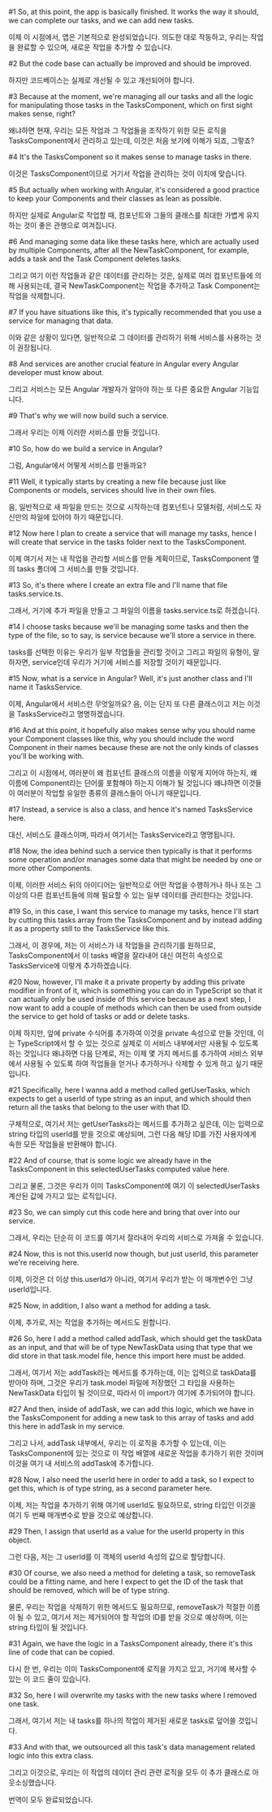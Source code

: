 #1
So, at this point,
the app is basically finished.
It works the way it should,
we can complete our tasks,
and we can add new tasks.

이제 이 시점에서,
앱은 기본적으로 완성되었습니다.
의도한 대로 작동하고,
우리는 작업을 완료할 수 있으며,
새로운 작업을 추가할 수 있습니다.

#2
But the code base can actually be improved
and should be improved.

하지만 코드베이스는 실제로
개선될 수 있고
개선되어야 합니다.

#3
Because at the moment,
we're managing all our tasks
and all the logic
for manipulating those tasks
in the TasksComponent,
which on first sight makes sense,
right?

왜냐하면 현재,
우리는 모든 작업과
그 작업들을 조작하기 위한
모든 로직을
TasksComponent에서 관리하고 있는데,
이것은 처음 보기에
이해가 되죠, 그렇죠?

#4
It's the TasksComponent
so it makes sense
to manage tasks in there.

이것은 TasksComponent이므로
거기서 작업을 관리하는 것이
이치에 맞습니다.

#5
But actually when working with Angular,
it's considered a good practice
to keep your Components
and their classes
as lean as possible.

하지만 실제로 Angular로 작업할 때,
컴포넌트와
그들의 클래스를
최대한 가볍게 유지하는 것이
좋은 관행으로 여겨집니다.

#6
And managing some data
like these tasks here,
which are actually used
by multiple Components,
after all the NewTaskComponent,
for example, adds a task
and the Task Component deletes tasks.

그리고 여기 이런 작업들과 같은
데이터를 관리하는 것은,
실제로 여러 컴포넌트들에 의해
사용되는데,
결국 NewTaskComponent는
작업을 추가하고
Task Component는 작업을 삭제합니다.

#7
If you have situations like this,
it's typically recommended
that you use a service
for managing that data.

이와 같은 상황이 있다면,
일반적으로 그 데이터를
관리하기 위해
서비스를 사용하는 것이 권장됩니다.

#8
And services are another crucial feature
in Angular
every Angular developer
must know about.

그리고 서비스는
모든 Angular 개발자가
알아야 하는
또 다른 중요한 Angular 기능입니다.

#9
That's why we will now build
such a service.

그래서 우리는 이제
이러한 서비스를 만들 것입니다.

#10
So, how do we build
a service in Angular?

그럼, Angular에서
어떻게 서비스를 만들까요?

#11
Well, it typically starts
by creating a new file
because just like Components or models,
services should live
in their own files.

음, 일반적으로 새 파일을
만드는 것으로 시작하는데
컴포넌트나 모델처럼,
서비스도 자신만의 파일에
있어야 하기 때문입니다.

#12
Now here I plan to create a service
that will manage my tasks,
hence I will create that service
in the tasks folder
next to the TasksComponent.

이제 여기서 저는 내 작업을
관리할 서비스를 만들 계획이므로,
TasksComponent 옆의
tasks 폴더에
그 서비스를 만들 것입니다.

#13
So, it's there
where I create an extra file
and I'll name that file
tasks.service.ts.

그래서, 거기에
추가 파일을 만들고
그 파일의 이름을
tasks.service.ts로 하겠습니다.

#14
I choose tasks because
we'll be managing some tasks
and then the type of the file,
so to say, is service
because we'll store a service in there.

tasks를 선택한 이유는
우리가 일부 작업들을 관리할 것이고
그리고 파일의 유형이,
말하자면, service인데
우리가 거기에 서비스를 저장할 것이기 때문입니다.

#15
Now, what is a service in Angular?
Well, it's just another class
and I'll name it TasksService.

이제, Angular에서 서비스란 무엇일까요?
음, 이는 단지 또 다른 클래스이고
저는 이것을 TasksService라고 명명하겠습니다.

#16
And at this point,
it hopefully also makes sense
why you should name
your Component classes like this,
why you should include
the word Component in their names
because these are not
the only kinds of classes
you'll be working with.

그리고 이 시점에서,
여러분이 왜 컴포넌트 클래스의
이름을 이렇게 지어야 하는지,
왜 이름에 Component라는
단어를 포함해야 하는지
이해가 될 것입니다
왜냐하면 이것들이 여러분이
작업할 유일한 종류의
클래스들이 아니기 때문입니다.

#17
Instead, a service is also a class,
and hence it's named TasksService here.

대신, 서비스도 클래스이며,
따라서 여기서는 TasksService라고 명명됩니다.

#18
Now, the idea behind such a service
then typically is that
it performs some operation
and/or manages some data
that might be needed
by one or more other Components.

이제, 이러한 서비스 뒤의 아이디어는
일반적으로 어떤 작업을 수행하거나
하나 또는 그 이상의
다른 컴포넌트들에 의해
필요할 수 있는
일부 데이터를 관리한다는 것입니다.

#19
So, in this case,
I want this service to manage my tasks,
hence I'll start by cutting this tasks array
from the TasksComponent
and by instead adding it as a property still
to the TasksService like this.

그래서, 이 경우에,
저는 이 서비스가 내 작업들을 관리하기를 원하므로,
TasksComponent에서
이 tasks 배열을 잘라내어
대신 여전히 속성으로
TasksService에 이렇게 추가하겠습니다.

#20
Now, however,
I'll make it a private property
by adding this private modifier in front of it,
which is something you can do in TypeScript
so that it can actually only be used
inside of this service
because as a next step,
I now want to add a couple of methods
which can then be used
from outside the service
to get hold of tasks
or add or delete tasks.

이제 하지만,
앞에 private 수식어를 추가하여
이것을 private 속성으로 만들 것인데,
이는 TypeScript에서 할 수 있는 것으로
실제로 이 서비스 내부에서만
사용될 수 있도록 하는 것입니다
왜냐하면 다음 단계로,
저는 이제 몇 가지 메서드를 추가하여
서비스 외부에서
사용될 수 있도록 하여
작업들을 얻거나
추가하거나 삭제할 수 있게 하고 싶기 때문입니다.

#21
Specifically, here I wanna add a method
called getUserTasks,
which expects to get a userId
of type string as an input,
and which should then return all the tasks
that belong to the user with that ID.

구체적으로, 여기서 저는
getUserTasks라는 메서드를 추가하고 싶은데,
이는 입력으로 string 타입의
userId를 받을 것으로 예상되며,
그런 다음 해당 ID를 가진 사용자에게
속한 모든 작업들을 반환해야 합니다.

#22
And of course, that is some logic
we already have
in the TasksComponent
in this selectedUserTasks
computed value here.

그리고 물론, 그것은
우리가 이미 TasksComponent에
여기 이 selectedUserTasks
계산된 값에
가지고 있는 로직입니다.

#23
So, we can simply cut this code here
and bring that over into our service.

그래서, 우리는 단순히 이 코드를 여기서 잘라내어
우리의 서비스로 가져올 수 있습니다.

#24
Now, this is not this.userId now though,
but just userId,
this parameter we're receiving here.

이제, 이것은 더 이상 this.userId가 아니라,
여기서 우리가 받는
이 매개변수인 그냥 userId입니다.

#25
Now, in addition,
I also want a method for adding a task.

이제, 추가로,
저는 작업을 추가하는 메서드도 원합니다.

#26
So, here I add a method called addTask,
which should get the taskData as an input,
and that will be of type NewTaskData
using that type
that we did store in that task.model file,
hence this import here must be added.

그래서, 여기서 저는 addTask라는 메서드를 추가하는데,
이는 입력으로 taskData를 받아야 하며,
그것은 우리가 task.model 파일에
저장했던 그 타입을 사용하는
NewTaskData 타입이 될 것이므로,
따라서 이 import가 여기에 추가되어야 합니다.

#27
And then, inside of addTask,
we can add this logic,
which we have in the TasksComponent
for adding a new task
to this array of tasks
and add this here in addTask
in my service.

그리고 나서, addTask 내부에서,
우리는 이 로직을 추가할 수 있는데,
이는 TasksComponent에 있는 것으로
이 작업 배열에
새로운 작업을 추가하기 위한 것이며
이것을 여기 내 서비스의
addTask에 추가합니다.

#28
Now, I also need the userId here
in order to add a task,
so I expect to get this,
which is of type string,
as a second parameter here.

이제, 저는 작업을 추가하기 위해
여기에 userId도 필요하므로,
string 타입인
이것을 여기
두 번째 매개변수로 받을 것으로 예상합니다.

#29
Then, I assign that userId
as a value for the userId property
in this object.

그런 다음, 저는 그 userId를
이 객체의 userId 속성의
값으로 할당합니다.

#30
Of course, we also need a method
for deleting a task,
so removeTask could be a fitting name,
and here I expect to get the ID
of the task that should be removed,
which will be of type string.

물론, 우리는 작업을 삭제하기 위한
메서드도 필요하므로,
removeTask가 적절한 이름이 될 수 있고,
여기서 저는 제거되어야 할
작업의 ID를 받을 것으로 예상하며,
이는 string 타입이 될 것입니다.

#31
Again, we have the logic
in a TasksComponent already,
there it's this line of code
that can be copied.

다시 한 번, 우리는 이미
TasksComponent에 로직을 가지고 있고,
거기에 복사할 수 있는
이 코드 줄이 있습니다.

#32
So, here I will overwrite my tasks
with the new tasks
where I removed one task.

그래서, 여기서 저는 내 tasks를
하나의 작업이 제거된
새로운 tasks로 덮어쓸 것입니다.

#33
And with that,
we outsourced all this task's data
management related logic
into this extra class.

그리고 이것으로,
우리는 이 작업의 데이터
관리 관련 로직을 모두
이 추가 클래스로 아웃소싱했습니다.

번역이 모두 완료되었습니다.
